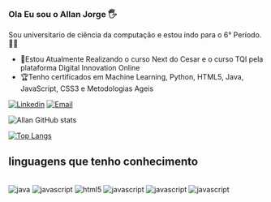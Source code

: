 ### Ola Eu sou o  Allan Jorge 🖐️

Sou universitario de ciência da computação e estou indo para o 6° Período. 👨‍🎓

<div>
<ul>
<li>🚀Estou Atualmente Realizando o curso Next do Cesar e o curso TQI pela plataforma Digital Innovation Online</li>

<li>🏆Tenho certificados em Machine Learning, Python, HTML5, Java, JavaScript, CSS3 e Metodologias Ageis</li>
</ul>

</div>

[![Linkedin](https://img.shields.io/badge/LinkedIn-0077B5?style=for-the-badge&logo=linkedin&logoColor=white)](https://www.linkedin.com/in/allan-jorge-arruda-85166018a/)
[![Email](https://img.shields.io/badge/Gmail-D14836?style=for-the-badge&logo=gmail&logoColor=white)](https://mail.google.com/mail/u/1/?pli=1#inbox)

![Allan GitHub stats](https://github-readme-stats.vercel.app/api?username=allann15&show_icons=true&theme=dracula)

[![Top Langs](https://github-readme-stats.vercel.app/api/top-langs/?username=allann15)](https://github.com/allann15/github-readme-stats)

## linguagens que tenho conhecimento
<div style="display: inline_block"><br/>
<img algin="center" alt=java src="https://img.shields.io/badge/Java-ED8B00?style=for-the-badge&logo=java&logoColor=white" />
<img algin="center" alt=javascript src="https://img.shields.io/badge/JavaScript-323330?style=for-the-badge&logo=javascript&logoColor=F7DF1E" />
<img algin="center" alt=html5 src="https://img.shields.io/badge/HTML5-E34F26?style=for-the-badge&logo=html5&logoColor=white" />
<img algin="center" alt=javascript src="https://img.shields.io/badge/CSS3-1572B6?style=for-the-badge&logo=css3&logoColor=white" />
<img algin="center" alt=javascript src="https://img.shields.io/badge/Python-14354C?style=for-the-badge&logo=python&logoColor=white" />
<img algin="center" alt=javascript src="https://img.shields.io/badge/MySQL-00000F?style=for-the-badge&logo=mysql&logoColor=white" />


</div>

